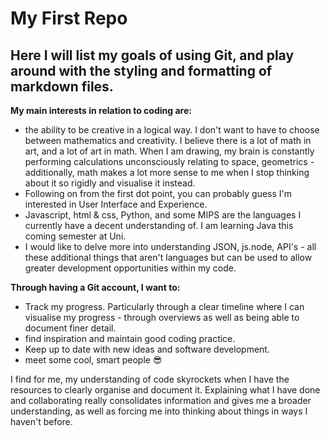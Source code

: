 # My First Repo
## Here I will list my goals of using Git, and play around with the styling and formatting of markdown files.

**My main interests in relation to coding are:**
 - the ability to be creative in a logical way. I don't want to have to choose between mathematics and creativity. I believe there is a lot of math in art, and a lot of art in math. When I am drawing, my brain is constantly performing calculations unconsciously relating to space, geometrics - additionally, math makes a lot more sense to me when I stop thinking about it so rigidly and visualise it instead.
 - Following on from the first dot point, you can probably guess I'm interested in User Interface and Experience.
 - Javascript, html & css, Python, and some MIPS are the languages I currently have a decent understanding of. I am learning Java this coming semester at Uni.
 - I would like to delve more into understanding JSON, js.node, API's - all these additional things that aren't languages but can be used to allow greater development opportunities within my code.

**Through having a Git account, I want to:**
 - Track my progress. Particularly through a clear timeline where I can visualise my progress - through overviews as well as being able to document finer detail.
 - find inspiration and maintain good coding practice.
 - Keep up to date with new ideas and software development.
 - meet some cool, smart people :sunglasses:

I find for me, my understanding of code skyrockets when I have the resources to clearly organise and document it. Explaining what I have done and collaborating really consolidates information and gives me a broader understanding, as well as forcing me into thinking about things in ways I haven't before.
